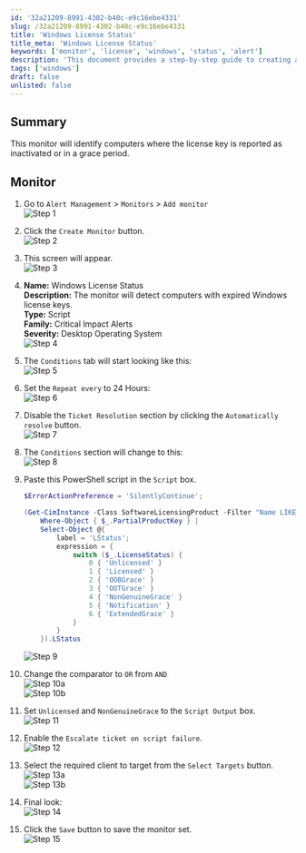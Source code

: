 ```yaml
---
id: '32a21209-8991-4302-b40c-e9c16ebe4331'
slug: /32a21209-8991-4302-b40c-e9c16ebe4331
title: 'Windows License Status'
title_meta: 'Windows License Status'
keywords: ['monitor', 'license', 'windows', 'status', 'alert']
description: 'This document provides a step-by-step guide to creating a Windows License Status Monitor that identifies computers with expired or inactive Windows license keys, ensuring compliance and operational efficiency.'
tags: ['windows']
draft: false
unlisted: false
---
```


## Summary

This monitor will identify computers where the license key is reported as inactivated or in a grace period.

## Monitor

1. Go to `Alert Management` > `Monitors` > `Add monitor`  
   ![Step 1](../../../static/img/Windows-License-Status/image_2.png)

2. Click the `Create Monitor` button.  
   ![Step 2](../../../static/img/Windows-License-Status/image_3.png)

3. This screen will appear.  
   ![Step 3](../../../static/img/Windows-License-Status/image_4.png)

4. **Name:** Windows License Status  
   **Description:** The monitor will detect computers with expired Windows license keys.  
   **Type:** Script  
   **Family:** Critical Impact Alerts  
   **Severity:** Desktop Operating System  
   ![Step 4](../../../static/img/Windows-License-Status/image_5.png)

5. The `Conditions` tab will start looking like this:  
   ![Step 5](../../../static/img/Windows-License-Status/image_6.png)

6. Set the `Repeat every` to 24 Hours:  
   ![Step 6](../../../static/img/Windows-License-Status/image_7.png)

7. Disable the `Ticket Resolution` section by clicking the `Automatically resolve` button.  
   ![Step 7](../../../static/img/Windows-License-Status/image_8.png)

8. The `Conditions` section will change to this:  
   ![Step 8](../../../static/img/Windows-License-Status/image_9.png)

9. Paste this PowerShell script in the `Script` box.  
   ```powershell
   $ErrorActionPreference = 'SilentlyContinue';

   (Get-CimInstance -Class SoftwareLicensingProduct -Filter "Name LIKE 'Windows%'" |
       Where-Object { $_.PartialProductKey } |
       Select-Object @{
           label = 'LStatus';
           expression = {
               switch ($_.LicenseStatus) {
                   0 { 'Unlicensed' }
                   1 { 'Licensed' }
                   2 { 'OOBGrace' }
                   3 { 'OOTGrace' }
                   4 { 'NonGenuineGrace' }
                   5 { 'Notification' }
                   6 { 'ExtendedGrace' }
               }
           }
       }).LStatus
   ```
   ![Step 9](../../../static/img/Windows-License-Status/image_10.png)

10. Change the comparator to `OR` from `AND`  
    ![Step 10a](../../../static/img/Windows-License-Status/image_11.png)  
    ![Step 10b](../../../static/img/Windows-License-Status/image_12.png)

11. Set `Unlicensed` and `NonGenuineGrace` to the `Script Output` box.  
    ![Step 11](../../../static/img/Windows-License-Status/image_13.png)

12. Enable the `Escalate ticket on script failure`.  
    ![Step 12](../../../static/img/Windows-License-Status/image_14.png)

13. Select the required client to target from the `Select Targets` button.  
    ![Step 13a](../../../static/img/Windows-License-Status/image_15.png)  
    ![Step 13b](../../../static/img/Windows-License-Status/image_16.png)

14. Final look:  
    ![Step 14](../../../static/img/Windows-License-Status/image_17.png)

15. Click the `Save` button to save the monitor set.  
    ![Step 15](../../../static/img/Windows-License-Status/image_18.png)


